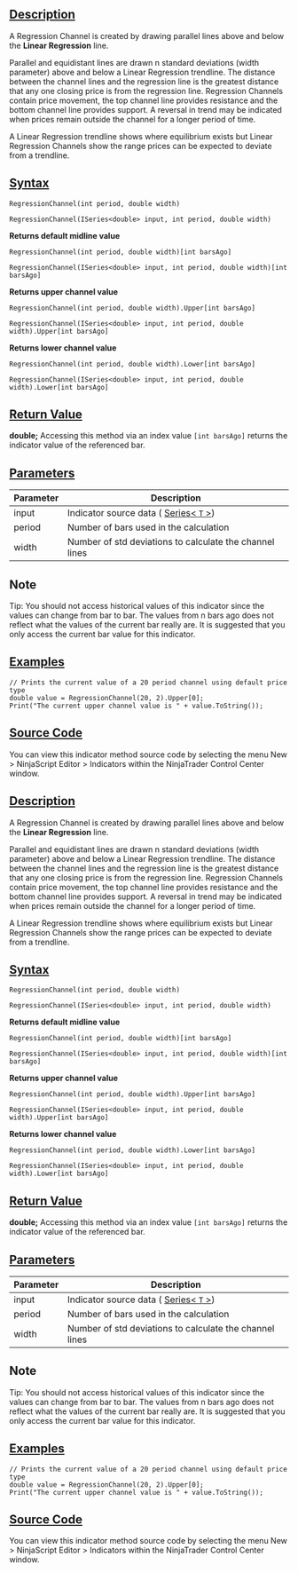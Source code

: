 ## [Description](https://developer.ninjatrader.com/docs/desktop/regression_channel\#description)

A Regression Channel is created by drawing parallel lines above and below the **Linear Regression** line.

Parallel and equidistant lines are drawn n standard deviations (width parameter) above and below a Linear Regression trendline. The distance between the channel lines and the regression line is the greatest distance that any one closing price is from the regression line. Regression Channels contain price movement, the top channel line provides resistance and the bottom channel line provides support. A reversal in trend may be indicated when prices remain outside the channel for a longer period of time.

A Linear Regression trendline shows where equilibrium exists but Linear Regression Channels show the range prices can be expected to deviate from a trendline.

## [Syntax](https://developer.ninjatrader.com/docs/desktop/regression_channel\#syntax)

`RegressionChannel(int period, double width)`

`RegressionChannel(ISeries<double> input, int period, double width)`

**Returns default midline value**

`RegressionChannel(int period, double width)[int barsAgo]`

`RegressionChannel(ISeries<double> input, int period, double width)[int barsAgo]`

**Returns upper channel value**

`RegressionChannel(int period, double width).Upper[int barsAgo]`

`RegressionChannel(ISeries<double> input, int period, double width).Upper[int barsAgo]`

**Returns lower channel value**

`RegressionChannel(int period, double width).Lower[int barsAgo]`

`RegressionChannel(ISeries<double> input, int period, double width).Lower[int barsAgo]`

## [Return Value](https://developer.ninjatrader.com/docs/desktop/regression_channel\#return-value)

**double;** Accessing this method via an index value `[int barsAgo]` returns the indicator value of the referenced bar.

## [Parameters](https://developer.ninjatrader.com/docs/desktop/regression_channel\#parameters)

| Parameter | Description |
| --- | --- |
| input | Indicator source data ( [Series< `T` >](https://developer.ninjatrader.com/docs/desktop/seriest)) |
| period | Number of bars used in the calculation |
| width | Number of std deviations to calculate the channel lines |

## Note

Tip: You should not access historical values of this indicator since the values can change from bar to bar. The values from n bars ago does not reflect what the values of the current bar really are. It is suggested that you only access the current bar value for this indicator.

## [Examples](https://developer.ninjatrader.com/docs/desktop/regression_channel\#examples)

```jsx-150469391 csharp
// Prints the current value of a 20 period channel using default price type
double value = RegressionChannel(20, 2).Upper[0];
Print("The current upper channel value is " + value.ToString());

```

## [Source Code](https://developer.ninjatrader.com/docs/desktop/regression_channel\#source-code)

You can view this indicator method source code by selecting the menu New > NinjaScript Editor > Indicators within the NinjaTrader Control Center window.

## [Description](https://developer.ninjatrader.com/docs/desktop/regression_channel\#description)

A Regression Channel is created by drawing parallel lines above and below the **Linear Regression** line.

Parallel and equidistant lines are drawn n standard deviations (width parameter) above and below a Linear Regression trendline. The distance between the channel lines and the regression line is the greatest distance that any one closing price is from the regression line. Regression Channels contain price movement, the top channel line provides resistance and the bottom channel line provides support. A reversal in trend may be indicated when prices remain outside the channel for a longer period of time.

A Linear Regression trendline shows where equilibrium exists but Linear Regression Channels show the range prices can be expected to deviate from a trendline.

## [Syntax](https://developer.ninjatrader.com/docs/desktop/regression_channel\#syntax)

`RegressionChannel(int period, double width)`

`RegressionChannel(ISeries<double> input, int period, double width)`

**Returns default midline value**

`RegressionChannel(int period, double width)[int barsAgo]`

`RegressionChannel(ISeries<double> input, int period, double width)[int barsAgo]`

**Returns upper channel value**

`RegressionChannel(int period, double width).Upper[int barsAgo]`

`RegressionChannel(ISeries<double> input, int period, double width).Upper[int barsAgo]`

**Returns lower channel value**

`RegressionChannel(int period, double width).Lower[int barsAgo]`

`RegressionChannel(ISeries<double> input, int period, double width).Lower[int barsAgo]`

## [Return Value](https://developer.ninjatrader.com/docs/desktop/regression_channel\#return-value)

**double;** Accessing this method via an index value `[int barsAgo]` returns the indicator value of the referenced bar.

## [Parameters](https://developer.ninjatrader.com/docs/desktop/regression_channel\#parameters)

| Parameter | Description |
| --- | --- |
| input | Indicator source data ( [Series< `T` >](https://developer.ninjatrader.com/docs/desktop/seriest)) |
| period | Number of bars used in the calculation |
| width | Number of std deviations to calculate the channel lines |

## Note

Tip: You should not access historical values of this indicator since the values can change from bar to bar. The values from n bars ago does not reflect what the values of the current bar really are. It is suggested that you only access the current bar value for this indicator.

## [Examples](https://developer.ninjatrader.com/docs/desktop/regression_channel\#examples)

```jsx-150469391 csharp
// Prints the current value of a 20 period channel using default price type
double value = RegressionChannel(20, 2).Upper[0];
Print("The current upper channel value is " + value.ToString());

```

## [Source Code](https://developer.ninjatrader.com/docs/desktop/regression_channel\#source-code)

You can view this indicator method source code by selecting the menu New > NinjaScript Editor > Indicators within the NinjaTrader Control Center window.